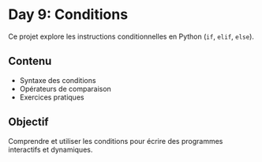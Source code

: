 # Day 9: Conditions

Ce projet explore les instructions conditionnelles en Python (`if`, `elif`, `else`).  

## Contenu

- Syntaxe des conditions
- Opérateurs de comparaison
- Exercices pratiques

## Objectif

Comprendre et utiliser les conditions pour écrire des programmes interactifs et dynamiques.
